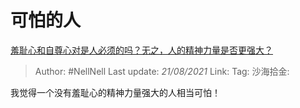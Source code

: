 # 可怕的人

[羞耻心和自尊心对是人必须的吗？无之，人的精神力量是否更强大？](https://www.zhihu.com/question/19688074/answer/12660385)

> Author: #NellNell
> Last update: *21/08/2021*
> Link:
> Tag:
> 沙海拾金:

我觉得一个没有羞耻心的精神力量强大的人相当可怕！
